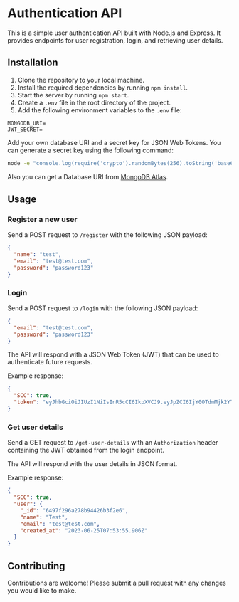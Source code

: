 # Authentication API

This is a simple user authentication API built with Node.js and Express. It provides endpoints for user registration, login, and retrieving user details.

## Installation

1. Clone the repository to your local machine.
2. Install the required dependencies by running `npm install`.
3. Start the server by running `npm start`.
4. Create a `.env` file in the root directory of the project.
5. Add the following environment variables to the `.env` file:

```env
MONGODB_URI=
JWT_SECRET=
```

Add your own database URI and a secret key for JSON Web Tokens. You can generate a secret key using the following command:

```bash
node -e "console.log(require('crypto').randomBytes(256).toString('base64'));"
```

Also you can get a Database URI from [MongoDB Atlas](https://www.mongodb.com/cloud/atlas).

## Usage

### Register a new user

Send a POST request to `/register` with the following JSON payload:

```json
{
  "name": "test",
  "email": "test@test.com",
  "password": "password123"
}
```

### Login

Send a POST request to `/login` with the following JSON payload:

```json
{
  "email": "test@test.com",
  "password": "password123"
}
```

The API will respond with a JSON Web Token (JWT) that can be used to authenticate future requests.

Example response:

```json
{
  "SCC": true,
  "token": "eyJhbGciOiJIUzI1NiIsInR5cCI6IkpXVCJ9.eyJpZCI6IjY0OTdmMjk2YTI3OGI5NDQyNmIzZjJlNiIsImVtYWlsIjoidGVzdEB0ZXN0LmNvbSIsImlhdCI6MTY4NzY3OTczNX0.EpZph1bLaDHcBYMvIHld8RwPTA8IRTM9eALXRsadXDg"
}
```

### Get user details

Send a GET request to `/get-user-details` with an `Authorization` header containing the JWT obtained from the login endpoint.

The API will respond with the user details in JSON format.

Example response:

```json
{
  "SCC": true,
  "user": {
    "_id": "6497f296a278b94426b3f2e6",
    "name": "Test",
    "email": "test@test.com",
    "created_at": "2023-06-25T07:53:55.906Z"
  }
}
```

## Contributing

Contributions are welcome! Please submit a pull request with any changes you would like to make.
